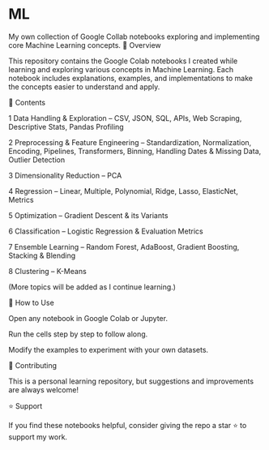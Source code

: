 # ML
My own collection of Google Collab notebooks exploring and implementing core Machine Learning concepts.
📌 Overview

This repository contains the Google Colab notebooks I created while learning and exploring various concepts in Machine Learning. Each notebook includes explanations, examples, and implementations to make the concepts easier to understand and apply.

📂 Contents

1  Data Handling & Exploration – CSV, JSON, SQL, APIs, Web Scraping, Descriptive Stats, Pandas Profiling

2  Preprocessing & Feature Engineering – Standardization, Normalization, Encoding, Pipelines, Transformers, Binning, Handling Dates & Missing Data, Outlier Detection

3  Dimensionality Reduction – PCA

4  Regression – Linear, Multiple, Polynomial, Ridge, Lasso, ElasticNet, Metrics

5  Optimization – Gradient Descent & its Variants

6  Classification – Logistic Regression & Evaluation Metrics

7  Ensemble Learning – Random Forest, AdaBoost, Gradient Boosting, Stacking & Blending

8  Clustering – K-Means

(More topics will be added as I continue learning.)

🚀 How to Use

Open any notebook in Google Colab or Jupyter.

Run the cells step by step to follow along.

Modify the examples to experiment with your own datasets.

🤝 Contributing

This is a personal learning repository, but suggestions and improvements are always welcome!

⭐ Support

If you find these notebooks helpful, consider giving the repo a star ⭐ to support my work.
